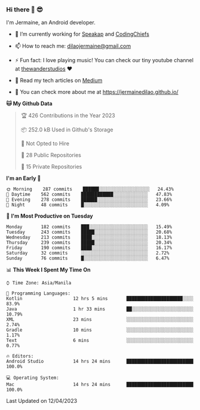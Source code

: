 ### Hi there 👋 😎
I'm Jermaine, an Android developer.

- 🔭 I’m currently working for [Speakap](https://www.speakap.com/) and [CodingChiefs](https://codingchiefs.com/en/)

- 📫 How to reach me: dilaojermaine@gmail.com

- ⚡ Fun fact: I love playing music! You can check our tiny youtube channel at [thewanderstudios](https://www.youtube.com/thewanderstudios) ♥️

- 📖 Read my tech articles on [Medium](https://jermainedilao.medium.com/)

- 👀 You can check more about me at https://jermainedilao.github.io/

<!--
**jermainedilao/jermainedilao** is a ✨ _special_ ✨ repository because its `README.md` (this file) appears on your GitHub profile.

Here are some ideas to get you started:

- 🔭 I’m currently working on ...
- 🌱 I’m currently learning ...
- 👯 I’m looking to collaborate on ...
- 🤔 I’m looking for help with ...
- 💬 Ask me about ...
- 📫 How to reach me: ...
- 😄 Pronouns: ...
- ⚡ Fun fact: ...
-->

<!--START_SECTION:waka-->
**🐱 My Github Data** 

> 🏆 426 Contributions in the Year 2023
 > 
> 📦 252.0 kB Used in Github's Storage 
 > 
> 🚫 Not Opted to Hire
 > 
> 📜 28 Public Repositories 
 > 
> 🔑 15 Private Repositories  
 > 
**I'm an Early 🐤** 

```text
🌞 Morning    287 commits    ██████░░░░░░░░░░░░░░░░░░░   24.43% 
🌆 Daytime    562 commits    ████████████░░░░░░░░░░░░░   47.83% 
🌃 Evening    278 commits    ██████░░░░░░░░░░░░░░░░░░░   23.66% 
🌙 Night      48 commits     █░░░░░░░░░░░░░░░░░░░░░░░░   4.09%

```
📅 **I'm Most Productive on Tuesday** 

```text
Monday       182 commits    ███░░░░░░░░░░░░░░░░░░░░░░   15.49% 
Tuesday      243 commits    █████░░░░░░░░░░░░░░░░░░░░   20.68% 
Wednesday    213 commits    ████░░░░░░░░░░░░░░░░░░░░░   18.13% 
Thursday     239 commits    █████░░░░░░░░░░░░░░░░░░░░   20.34% 
Friday       190 commits    ████░░░░░░░░░░░░░░░░░░░░░   16.17% 
Saturday     32 commits     ░░░░░░░░░░░░░░░░░░░░░░░░░   2.72% 
Sunday       76 commits     █░░░░░░░░░░░░░░░░░░░░░░░░   6.47%

```


📊 **This Week I Spent My Time On** 

```text
⌚︎ Time Zone: Asia/Manila

💬 Programming Languages: 
Kotlin                   12 hrs 5 mins       █████████████████████░░░░   83.9% 
Java                     1 hr 33 mins        ██░░░░░░░░░░░░░░░░░░░░░░░   10.79% 
XML                      23 mins             ░░░░░░░░░░░░░░░░░░░░░░░░░   2.74% 
Gradle                   10 mins             ░░░░░░░░░░░░░░░░░░░░░░░░░   1.17% 
Text                     6 mins              ░░░░░░░░░░░░░░░░░░░░░░░░░   0.77%

🔥 Editors: 
Android Studio           14 hrs 24 mins      █████████████████████████   100.0%

💻 Operating System: 
Mac                      14 hrs 24 mins      █████████████████████████   100.0%

```


 Last Updated on 12/04/2023
<!--END_SECTION:waka-->
